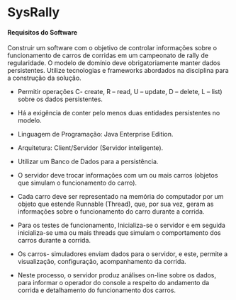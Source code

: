 # SysRally

#### Requisitos do Software

Construir um software com o objetivo de controlar informações sobre o funcionamento de carros de corridas em um
campeonato de rally de regularidade. O modelo de domínio deve obrigatoriamente manter dados persistentes.
Utilize tecnologias e frameworks abordados na disciplina para a construção da solução.


 - Permitir operações C- create, R – read, U – update, D – delete, L – list) sobre os dados persistentes.
 - Há a exigência de conter pelo menos duas entidades persistentes no modelo.
 - Linguagem de Programação: Java Enterprise Edition.
 - Arquitetura: Client/Servidor (Servidor inteligente).
 - Utilizar um Banco de Dados para a persistência.

 - O servidor deve trocar informações com um ou mais carros (objetos que simulam o funcionamento do carro).
 - Cada carro deve ser representado na memória do computador por um objeto que estende Runnable (Thread), que, por
sua vez, geram as informações sobre o funcionamento do carro durante a corrida. 

 - Para os testes de funcionamento, Inicializa-se o servidor e em seguida inicializa-se uma ou mais threads que simulam o comportamento dos carros durante a corrida. 

 - Os carros- simuladores enviam dados para o servidor, e este, permite a visualização, configuração,
acompanhamento da corrida. 

 - Neste processo, o servidor produz análises on-line sobre os dados, para informar o
operador do console a respeito do andamento da corrida e detalhamento do funcionamento dos carros.